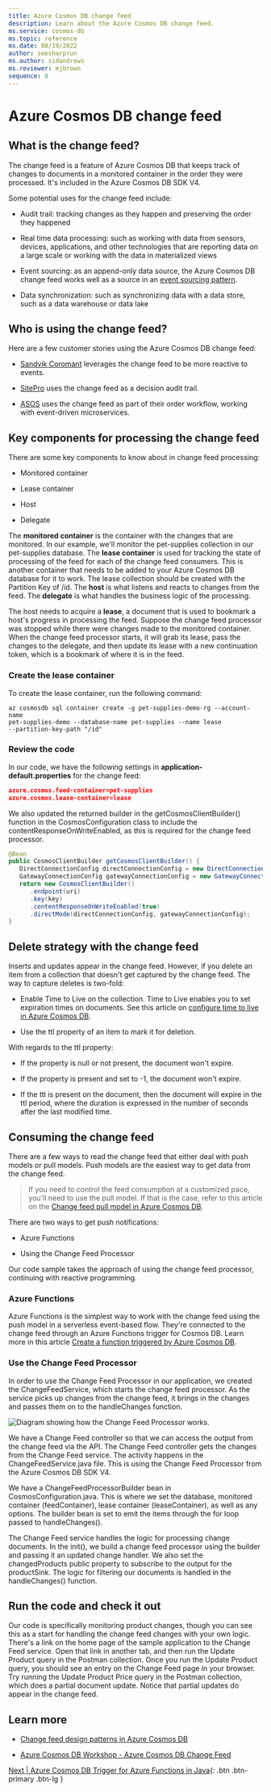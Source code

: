 ```yaml
---
title: Azure Cosmos DB change feed
description: Learn about the Azure Cosmos DB change feed.
ms.service: cosmos-db
ms.topic: reference
ms.date: 08/19/2022
author: seesharprun
ms.author: sidandrews
ms.reviewer: mjbrown
sequence: 8
---
```


# Azure Cosmos DB change feed

## What is the change feed?

The change feed is a feature of Azure Cosmos DB that keeps track of changes to documents in a monitored container in the order they were processed. It's included in the Azure Cosmos DB SDK V4.

Some potential uses for the change feed include:

- Audit trail: tracking changes as they happen and preserving the order they happened

- Real time data processing: such as working with data from sensors, devices, applications, and other technologies that are reporting data on a large scale or working with the data in materialized views

- Event sourcing: as an append-only data source, the Azure Cosmos DB change feed works well as a source in an [event sourcing pattern](https://docs.microsoft.com/azure/architecture/patterns/event-sourcing).

- Data synchronization: such as synchronizing data with a data store, such as a data warehouse or data lake

## Who is using the change feed?

Here are a few customer stories using the Azure Cosmos DB change feed:

- [Sandvik Coromant](https://customers.microsoft.com/story/810496-sandvik-coromant-chemicals-power-bi) leverages the change feed to be more reactive to events.

- [SitePro](https://customers.microsoft.com/story/1366128637262632842-sitepro-accelerates-green-expansion-using-azure-cache-for-redis) uses the change feed as a decision audit trail.

- [ASOS](https://customers.microsoft.com/story/asos-retail-and-consumer-goods-azure) uses the change feed as part of their order workflow, working with event-driven microservices.

## Key components for processing the change feed

There are some key components to know about in change feed processing:

- Monitored container

- Lease container

- Host

- Delegate

The **monitored container** is the container with the changes that are monitored. In our example, we'll monitor the pet-supplies collection in our pet-supplies database. The **lease container** is used for tracking the state of processing of the feed for each of the change feed consumers. This is another container that needs to be added to your Azure Cosmos DB database for it to work. The lease collection should be created with the Partition Key of /id. The **host** is what listens and reacts to changes from the feed. The **delegate** is what handles the business logic of the processing.

The host needs to acquire a **lease**, a document that is used to bookmark a host's progress in processing the feed. Suppose the change feed processor was stopped while there were changes made to the monitored container. When the change feed processor starts, it will grab its lease, pass the changes to the delegate, and then update its lease with a new continuation token, which is a bookmark of where it is in the feed.

### Create the lease container

To create the lease container, run the following command:

```azurecli
az cosmosdb sql container create -g pet-supplies-demo-rg --account-name
pet-supplies-demo --database-name pet-supplies --name lease
--partition-key-path "/id"
```

### Review the code

In our code, we have the following settings in **application-default.properties** for the change feed:

```json
azure.cosmos.feed-container=pet-supplies
azure.cosmos.lease-container=lease
```

We also updated the returned builder in the getCosmosClientBuilder() function in the CosmosConfiguration class to include the contentResponseOnWriteEnabled, as this is required for the change feed processor.

```java
@Bean
public CosmosClientBuilder getCosmosClientBuilder() {
   DirectConnectionConfig directConnectionConfig = new DirectConnectionConfig();
   GatewayConnectionConfig gatewayConnectionConfig = new GatewayConnectionConfig();
   return new CosmosClientBuilder()
      .endpoint(uri)
      .key(key)
      .contentResponseOnWriteEnabled(true)
      .directMode(directConnectionConfig, gatewayConnectionConfig);
}
```

## Delete strategy with the change feed

Inserts and updates appear in the change feed. However, if you delete an item from a collection that doesn't get captured by the change feed. The way to capture deletes is two-fold:

- Enable Time to Live on the collection. Time to Live enables you to set expiration times on documents. See this article on [configure time to live in Azure Cosmos DB](https://docs.microsoft.com/azure/cosmos-db/sql/how-to-time-to-live?tabs=dotnetv2%2Cjavav4).

- Use the ttl property of an item to mark it for deletion.

With regards to the ttl property:

- If the property is null or not present, the document won't expire.

- If the property is present and set to -1, the document won't expire.

- If the ttl is present on the document, then the document will expire in the ttl period, where the duration is expressed in the number of seconds after the last modified time.

## Consuming the change feed

There are a few ways to read the change feed that either deal with push models or pull models. Push models are the easiest way to get data from the change feed.

> If you need to control the feed consumption at a customized pace, you'll need to use the pull model. If that is the case, refer to this article on the [Change feed pull model in Azure Cosmos DB](https://docs.microsoft.com/azure/cosmos-db/sql/change-feed-pull-model).

There are two ways to get push notifications:

- Azure Functions

- Using the Change Feed Processor

Our code sample takes the approach of using the change feed processor, continuing with reactive programming.

### Azure Functions

Azure Functions is the simplest way to work with the change feed using the push model in a serverless event-based flow. They're connected to the change feed through an Azure Functions trigger for Cosmos DB. Learn more in this article [Create a function triggered by Azure Cosmos DB](https://docs.microsoft.com/azure/azure-functions/functions-create-cosmos-db-triggered-function).

### Use the Change Feed Processor

In order to use the Change Feed Processor in our application, we created the ChangeFeedService, which starts the change feed processor. As the service picks up changes from the change feed, it brings in the changes and passes them on to the handleChanges function.

![Diagram showing how the Change Feed Processor works.](./media/change-feed-concepts/change-feed-processor.png)

We have a Change Feed controller so that we can access the output from the change feed via the API. The Change Feed controller gets the changes from the Change Feed service. The activity happens in the
ChangeFeedService.java file. This is using the Change Feed Processor from the Azure Cosmos DB SDK V4.

We have a ChangeFeedProcessorBuilder bean in CosmosConfiguration.java. This is where we set the database, monitored container (feedContainer), lease container (leaseContainer), as well as any options. The builder bean is set to emit the items through the for loop passed to handleChanges().

The Change Feed service handles the logic for processing change documents. In the init(), we build a change feed processor using the builder and passing it an updated change handler. We also set the changedProducts public property to subscribe to the output for the productSink. The logic for filtering our documents is handled in the handleChanges() function.

## Run the code and check it out

Our code is specifically monitoring product changes, though you can see this as a start for handling the change feed changes with your own logic. There's a link on the home page of the sample application to the Change Feed service. Open that link in another tab, and then run the Update Product query in the Postman collection. Once you run the Update Product query, you should see an entry on the Change Feed page in your browser. Try running the Update Product Price query in the Postman collection, which does a partial document update. Notice that partial updates do appear in the change feed.

## Learn more

- [Change feed design patterns in Azure Cosmos DB](https://docs.microsoft.com/azure/cosmos-db/sql/change-feed-design-patterns)

- [Azure Cosmos DB Workshop - Azure Cosmos DB Change Feed](https://cosmosdb.github.io/labs/dotnet/labs/08-change_feed_with_azure_functions.html#use-azure-cosmos-db-change-feed-to-write-data-to-eventhub-using-azure-functions)

[Next &#124; Azure Cosmos DB Trigger for Azure Functions in Java](change-feed-with-cosmos-db-trigger-function.md){: .btn .btn-primary .btn-lg }
